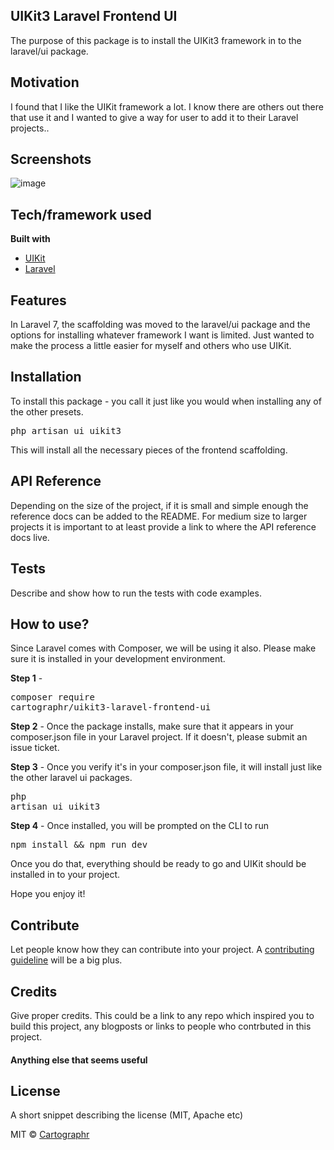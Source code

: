 ## UIKit3 Laravel Frontend UI
The purpose of this package is to install the UIKit3 framework in to the laravel/ui package.

## Motivation
I found that I like the UIKit framework a lot. I know there are others out there that use it and I wanted to give a way for user to add it to their Laravel projects..

## Screenshots
![image](https://i.imgur.com/xVS4U3F.png)

## Tech/framework used

<b>Built with</b>
- [UIKit](http://getuikit.com)
- [Laravel](http://laravel.com)

## Features
In Laravel 7, the scaffolding was moved to the laravel/ui package and the options for installing whatever framework I want is limited. Just wanted to make the process a little easier for myself and others who use UIKit.

## Installation
To install this package - you call it just like you would when installing any of the other presets.

<pre>php artisan ui uikit3</pre>

This will install all the necessary pieces of the frontend scaffolding.

## API Reference

Depending on the size of the project, if it is small and simple enough the reference docs can be added to the README. For medium size to larger projects it is important to at least provide a link to where the API reference docs live.

## Tests
Describe and show how to run the tests with code examples.

## How to use?
Since Laravel comes with Composer, we will be using it also. Please make sure it is installed in your development environment.

**Step 1** - <pre>composer require cartographr/uikit3-laravel-frontend-ui</pre>

**Step 2** - Once the package installs, make sure that it appears in your composer.json file in your Laravel project. If it doesn't, please submit an issue ticket.

**Step 3** - Once you verify it's in your composer.json file, it will install just like the other laravel ui packages. <pre>php artisan ui uikit3</pre>

**Step 4** - Once installed, you will be prompted on the CLI to run <pre>npm install && npm run dev</pre>
Once you do that, everything should be ready to go and UIKit should be installed in to your project.

Hope you enjoy it!

## Contribute

Let people know how they can contribute into your project. A [contributing guideline](https://gitlab.turkeycreeknetworks.com/cartographr/uikit3-laravel-frontend-ui/-/blob/master/CONTRIBUTING.md) will be a big plus.

## Credits
Give proper credits. This could be a link to any repo which inspired you to build this project, any blogposts or links to people who contrbuted in this project.

#### Anything else that seems useful

## License
A short snippet describing the license (MIT, Apache etc)

MIT © [Cartographr]()
